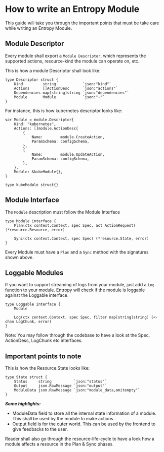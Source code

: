 # How to write an Entropy Module

This guide will take you through the important points that must be take care while writing an Entropy Module.

## Module Descriptor
Every module shall export a `Module Descriptor`, which represents the supported actions, resource-kind the module can operate on, etc.

This is how a module Descriptor shall look like:

```
type Descriptor struct {
	Kind         string            `json:"kind"`
	Actions      []ActionDesc      `json:"actions"`
	Dependencies map[string]string `json:"dependencies"`
	Module       Module            `json:"-"`
}
```

For instance, this is how kubernetes descriptor looks like:

```
var Module = module.Descriptor{
	Kind: "kubernetes",
	Actions: []module.ActionDesc{
		{
			Name:        module.CreateAction,
			ParamSchema: configSchema,
		},
		{
			Name:        module.UpdateAction,
			ParamSchema: configSchema,
		},
	},
	Module: &kubeModule{},
}

type kubeModule struct{}
```

## Module Interface

The `Module` description must follow the Module Interface

```
type Module interface {
	Plan(ctx context.Context, spec Spec, act ActionRequest) (*resource.Resource, error)

	Sync(ctx context.Context, spec Spec) (*resource.State, error)
}
```

Every Module must have a `Plan` and a `Sync` method with the signatures shown above.

## Loggable Modules

If you want to support streaming of logs from your module, just add a `Log` function to your module. Entropy will check if the module is loggable against the Loggable interface.

```
type Loggable interface {
	Module

	Log(ctx context.Context, spec Spec, filter map[string]string) (<-chan LogChunk, error)
}
```

Note: You may follow through the codebase to have a look at the Spec, ActionDesc, LogChunk etc interfaces.

## Important points to note

This is how the Resource.State looks like:

```
type State struct {
	Status     string          `json:"status"`
	Output     json.RawMessage `json:"output"`
	ModuleData json.RawMessage `json:"module_data,omitempty"`
}
```

***Some highlights:***

- ModuleData field to store all the internal state information of a module. This shall be used by the module to make actions.
- Output field is for the outer world. This can be used by the frontend to give feedbacks to the user.

Reader shall also go through the resource-life-cycle to have a look how a module affects a resource in the Plan & Sync phases.